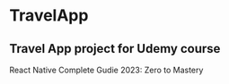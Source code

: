 # TravelApp

## Travel App project for Udemy course

React Native Complete Gudie 2023: Zero to Mastery
